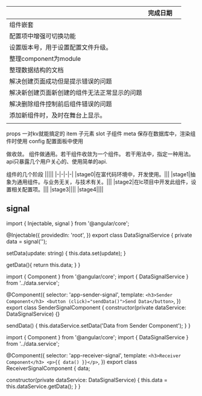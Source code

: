 ||完成日期||
|-|-|-|
|组件嵌套|||
|配置项中增强可切换功能|||
|设置版本号，用于设置配置文件升级。|||
|整理component为module|||
|整理数据结构的文档|||
|解决创建页面成功但是提示错误的问题|||
|解决新创建页面新创建的组件无法正常显示的问题|||
|解决删除组件控制前后组件错误的问题|||
|添加新组件时，及时在舞台上显示。|||
||||

props 一对kv就能搞定的
item 子元素
slot 子组件
meta 保存在数据库中，渲染组件时使用
config 配置面板中使用


做收敛。
组件做通用。若干组件收敛为一个组件。
若干用法中，指定一种用法。
api只暴露几个用户关心的、使用简单的api.

组件的几个阶段
|||||
|-|-|-|-|
|stage0|在富代码环境中，开发使用。|||
|stage1|抽象为通用组件。与业务无关，与技术有关。|||
|stage2|在lc项目中开发此组件，设置相关配置项。|||
|stage3||||
|stage4||||


## signal
import { Injectable, signal } from '@angular/core';

@Injectable({
  providedIn: 'root',
})
export class DataSignalService {
  private data = signal('');

  setData(update: string) {
    this.data.set(update);
  }

  getData(){
    return this.data;
  }
}

import { Component } from '@angular/core';
import { DataSignalService } from '../data.service';

@Component({
  selector: 'app-sender-signal',
  template: `
    <h3>Sender Component</h3>
    <button (click)="sendData()">Send Data</button>
  `,
})
export class SenderSignalComponent {
  constructor(private dataService: DataSignalService) {}

  sendData() {
    this.dataService.setData('Data from Sender Component');
  }
}

import { Component } from '@angular/core';
import { DataSignalService } from '../data.service';

@Component({
  selector: 'app-receiver-signal',
  template: `
    <h3>Receiver Component</h3>
    <p>{{ data() }}</p>
  `,
})
export class ReceiverSignalComponent {
  data;

  constructor(private dataService: DataSignalService) {
    this.data = this.dataService.getData();
  }
}